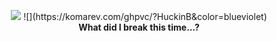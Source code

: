 <p align="center">
  <img src="https://github-readme-stats.vercel.app/api?username=huckinb&count_private=true&hide_border=true&show_icons=true&theme=tokyonight">
  ![](https://komarev.com/ghpvc/?HuckinB&color=blueviolet)
  <br><b>What did I break this time...?</b>
</p>
